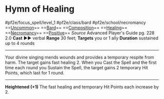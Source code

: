 # Hymn of Healing
#pf2e/focus_spell/level_1 #pf2e/class/bard #pf2e/school/necromancy 
==[Uncommon](../../../rules/traits/uncommon.md)== ==[Bard](../../../rules/traits/bard.md)== ==[Composition](../../../rules/traits/composition.md)== ==[Healing](../../../rules/traits/healing.md)== ==[Necromancy](../../../rules/traits/necromancy.md)== ==[Positive](../../../rules/traits/positive.md)==
*Source* Advanced Player's Guide pg. 228 2.0
**Cast** ►► verbal
**Range** 30 feet; **Targets** you or 1 ally
**Duration** sustained up to 4 rounds

---
Your divine singing mends wounds and provides a temporary respite from harm. The target gains fast healing 2. When you Cast the Spell and the first time each round you Sustain the Spell, the target gains 2 temporary Hit Points, which last for 1 round.

<hr>

**Heightened (+1)** The fast healing and temporary Hit Points each increase by 2.
